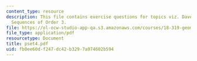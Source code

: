```yaml
---
content_type: resource
description: This file contains exercise questions for topics viz. Davenport-Schinzel
  Sequences of Order 3.
file: https://ol-ocw-studio-app-qa.s3.amazonaws.com/courses/18-319-geometric-combinatorics-fall-2005/fb0ee60df247dc42b3297a974602b594_pset4.pdf
file_type: application/pdf
resourcetype: Document
title: pset4.pdf
uid: fb0ee60d-f247-dc42-b329-7a974602b594
---
```

